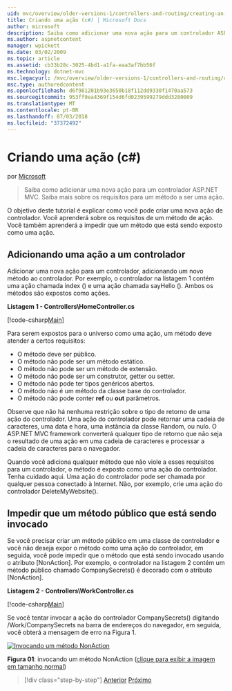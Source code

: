 ```yaml
---
uid: mvc/overview/older-versions-1/controllers-and-routing/creating-an-action-cs
title: Criando uma ação (c#) | Microsoft Docs
author: microsoft
description: Saiba como adicionar uma nova ação para um controlador ASP.NET MVC. Saiba mais sobre os requisitos para um método a ser uma ação.
ms.author: aspnetcontent
manager: wpickett
ms.date: 03/02/2009
ms.topic: article
ms.assetid: cb33b28c-3025-4bd1-a1fa-eaa3af7bb56f
ms.technology: dotnet-mvc
msc.legacyurl: /mvc/overview/older-versions-1/controllers-and-routing/creating-an-action-cs
msc.type: authoredcontent
ms.openlocfilehash: d6f981201b93e3650b18f112dd9330f1470aa573
ms.sourcegitcommit: 953ff9ea4369f154d6fd0239599279ddd3280009
ms.translationtype: MT
ms.contentlocale: pt-BR
ms.lasthandoff: 07/03/2018
ms.locfileid: "37372492"
---
```

<a name="creating-an-action-c"></a>Criando uma ação (c#)
====================
por [Microsoft](https://github.com/microsoft)

> Saiba como adicionar uma nova ação para um controlador ASP.NET MVC. Saiba mais sobre os requisitos para um método a ser uma ação.


O objetivo deste tutorial é explicar como você pode criar uma nova ação de controlador. Você aprenderá sobre os requisitos de um método de ação. Você também aprenderá a impedir que um método que está sendo exposto como uma ação.

## <a name="adding-an-action-to-a-controller"></a>Adicionando uma ação a um controlador

Adicionar uma nova ação para um controlador, adicionando um novo método ao controlador. Por exemplo, o controlador na listagem 1 contém uma ação chamada index () e uma ação chamada sayHello (). Ambos os métodos são expostos como ações.

**Listagem 1 - Controllers\HomeController.cs**

[!code-csharp[Main](creating-an-action-cs/samples/sample1.cs)]

Para serem expostos para o universo como uma ação, um método deve atender a certos requisitos:

- O método deve ser público.
- O método não pode ser um método estático.
- O método não pode ser um método de extensão.
- O método não pode ser um construtor, getter ou setter.
- O método não pode ter tipos genéricos abertos.
- O método não é um método da classe base do controlador.
- O método não pode conter **ref** ou **out** parâmetros.

Observe que não há nenhuma restrição sobre o tipo de retorno de uma ação do controlador. Uma ação do controlador pode retornar uma cadeia de caracteres, uma data e hora, uma instância da classe Random, ou nulo. O ASP.NET MVC framework converterá qualquer tipo de retorno que não seja o resultado de uma ação em uma cadeia de caracteres e processar a cadeia de caracteres para o navegador.

Quando você adiciona qualquer método que não viole a esses requisitos para um controlador, o método é exposto como uma ação do controlador. Tenha cuidado aqui. Uma ação do controlador pode ser chamada por qualquer pessoa conectado à Internet. Não, por exemplo, crie uma ação do controlador DeleteMyWebsite().

## <a name="preventing-a-public-method-from-being-invoked"></a>Impedir que um método público que está sendo invocado

Se você precisar criar um método público em uma classe de controlador e você não deseja expor o método como uma ação do controlador, em seguida, você pode impedir que o método que está sendo invocado usando o atributo [NonAction]. Por exemplo, o controlador na listagem 2 contém um método público chamado CompanySecrets() é decorado com o atributo [NonAction].

**Listagem 2 - Controllers\WorkController.cs**

[!code-csharp[Main](creating-an-action-cs/samples/sample2.cs)]

Se você tentar invocar a ação do controlador CompanySecrets() digitando /Work/CompanySecrets na barra de endereços do navegador, em seguida, você obterá a mensagem de erro na Figura 1.


[![Invocando um método NonAction](creating-an-action-cs/_static/image1.jpg)](creating-an-action-cs/_static/image1.png)

**Figura 01**: invocando um método NonAction ([clique para exibir a imagem em tamanho normal](creating-an-action-cs/_static/image2.png))

> [!div class="step-by-step"]
> [Anterior](creating-a-controller-cs.md)
> [Próximo](asp-net-mvc-routing-overview-vb.md)
